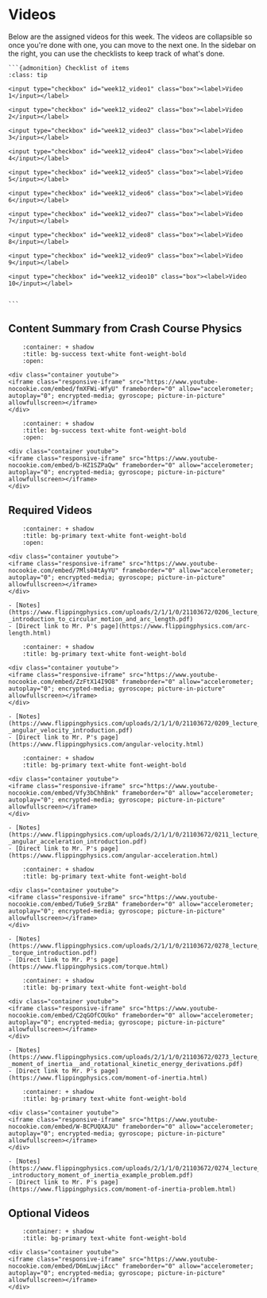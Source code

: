 # Videos

Below are the assigned videos for this week. 
The videos are collapsible so once you're done with one, you can move to the next one.
In the sidebar on the right, you can use the checklists to keep track of what's done.

````{margin}
```{admonition} Checklist of items
:class: tip

<input type="checkbox" id="week12_video1" class="box"><label>Video 1</input></label>

<input type="checkbox" id="week12_video2" class="box"><label>Video 2</input></label>

<input type="checkbox" id="week12_video3" class="box"><label>Video 3</input></label>

<input type="checkbox" id="week12_video4" class="box"><label>Video 4</input></label>

<input type="checkbox" id="week12_video5" class="box"><label>Video 5</input></label>

<input type="checkbox" id="week12_video6" class="box"><label>Video 6</input></label>

<input type="checkbox" id="week12_video7" class="box"><label>Video 7</input></label>

<input type="checkbox" id="week12_video8" class="box"><label>Video 8</input></label>

<input type="checkbox" id="week12_video9" class="box"><label>Video 9</input></label>

<input type="checkbox" id="week12_video10" class="box"><label>Video 10</input></label>


```
````

## Content Summary from Crash Course Physics

```{dropdown} Rotational Motion
    :container: + shadow
    :title: bg-success text-white font-weight-bold
    :open:

<div class="container youtube">
<iframe class="responsive-iframe" src="https://www.youtube-nocookie.com/embed/fmXFWi-WfyU" frameborder="0" allow="accelerometer; autoplay="0"; encrypted-media; gyroscope; picture-in-picture" allowfullscreen></iframe>
</div>
```

```{dropdown} Torque
    :container: + shadow
    :title: bg-success text-white font-weight-bold
    :open:

<div class="container youtube">
<iframe class="responsive-iframe" src="https://www.youtube-nocookie.com/embed/b-HZ1SZPaQw" frameborder="0" allow="accelerometer; autoplay="0"; encrypted-media; gyroscope; picture-in-picture" allowfullscreen></iframe>
</div>
```

## Required Videos

```{dropdown} 1. Introduction to Circular Motion and Arc Length
    :container: + shadow
    :title: bg-primary text-white font-weight-bold
    :open:

<div class="container youtube">
<iframe class="responsive-iframe" src="https://www.youtube-nocookie.com/embed/7Mls04tAyYU" frameborder="0" allow="accelerometer; autoplay="0"; encrypted-media; gyroscope; picture-in-picture" allowfullscreen></iframe>
</div>

- [Notes](https://www.flippingphysics.com/uploads/2/1/1/0/21103672/0206_lecture_notes_-_introduction_to_circular_motion_and_arc_length.pdf)
- [Direct link to Mr. P's page](https://www.flippingphysics.com/arc-length.html)
```

```{dropdown} 2. Angular Velocity Introduction
    :container: + shadow
    :title: bg-primary text-white font-weight-bold

<div class="container youtube">
<iframe class="responsive-iframe" src="https://www.youtube-nocookie.com/embed/ZzFtX14I9O8" frameborder="0" allow="accelerometer; autoplay="0"; encrypted-media; gyroscope; picture-in-picture" allowfullscreen></iframe>
</div>

- [Notes](https://www.flippingphysics.com/uploads/2/1/1/0/21103672/0209_lecture_notes_-_angular_velocity_introduction.pdf)
- [Direct link to Mr. P's page](https://www.flippingphysics.com/angular-velocity.html)
```

```{dropdown} 3. Angular Acceleration Introduction
    :container: + shadow
    :title: bg-primary text-white font-weight-bold

<div class="container youtube">
<iframe class="responsive-iframe" src="https://www.youtube-nocookie.com/embed/Vfy3bChhBnk" frameborder="0" allow="accelerometer; autoplay="0"; encrypted-media; gyroscope; picture-in-picture" allowfullscreen></iframe>
</div>

- [Notes](https://www.flippingphysics.com/uploads/2/1/1/0/21103672/0211_lecture_notes_-_angular_acceleration_introduction.pdf)
- [Direct link to Mr. P's page](https://www.flippingphysics.com/angular-acceleration.html)
```

```{dropdown} 4.  Introduction to Torque
    :container: + shadow
    :title: bg-primary text-white font-weight-bold

<div class="container youtube">
<iframe class="responsive-iframe" src="https://www.youtube-nocookie.com/embed/Tu6e9_SrzBA" frameborder="0" allow="accelerometer; autoplay="0"; encrypted-media; gyroscope; picture-in-picture" allowfullscreen></iframe>
</div>

- [Notes](https://www.flippingphysics.com/uploads/2/1/1/0/21103672/0278_lecture_notes_-_torque_introduction.pdf)
- [Direct link to Mr. P's page](https://www.flippingphysics.com/torque.html)
```

```{dropdown} 5. Moment of Inertia Introduction and Rotational Kinetic Energy Derivation
    :container: + shadow
    :title: bg-primary text-white font-weight-bold

<div class="container youtube">
<iframe class="responsive-iframe" src="https://www.youtube-nocookie.com/embed/C2qGOfCOUko" frameborder="0" allow="accelerometer; autoplay="0"; encrypted-media; gyroscope; picture-in-picture" allowfullscreen></iframe>
</div>

- [Notes](https://www.flippingphysics.com/uploads/2/1/1/0/21103672/0273_lecture_notes_-_moment_of_inertia__and_rotational_kinetic_energy_derivations.pdf)
- [Direct link to Mr. P's page](https://www.flippingphysics.com/moment-of-inertia.html)
```

```{dropdown} 6. Introductory Moment of Inertia and Rotational Kinetic Energy Problem
    :container: + shadow
    :title: bg-primary text-white font-weight-bold
    
<div class="container youtube">
<iframe class="responsive-iframe" src="https://www.youtube-nocookie.com/embed/W-BCPUQXAJU" frameborder="0" allow="accelerometer; autoplay="0"; encrypted-media; gyroscope; picture-in-picture" allowfullscreen></iframe>
</div>

- [Notes](https://www.flippingphysics.com/uploads/2/1/1/0/21103672/0274_lecture_notes_-_introductory_moment_of_inertia_example_problem.pdf)
- [Direct link to Mr. P's page](https://www.flippingphysics.com/moment-of-inertia-problem.html)
```

## Optional Videos

```{dropdown} 6. Introductory Angular Velocity Problem - A Turning Bike Tire Energy Problem
    :container: + shadow
    :title: bg-primary text-white font-weight-bold
    
<div class="container youtube">
<iframe class="responsive-iframe" src="https://www.youtube-nocookie.com/embed/D6mLuwjiAcc" frameborder="0" allow="accelerometer; autoplay="0"; encrypted-media; gyroscope; picture-in-picture" allowfullscreen></iframe>
</div>
```